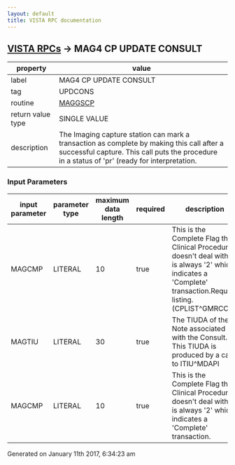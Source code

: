 ```yaml
---
layout: default
title: VISTA RPC documentation
---
```




## [VISTA RPCs](TableOfContent.md) &#8594; MAG4 CP UPDATE CONSULT 

 property | value 
--- | --- 
 label | MAG4 CP UPDATE CONSULT
 tag | UPDCONS
 routine | [MAGGSCP](http://code.osehra.org/dox/Routine_MAGGSCP_source.html)
 return value type | SINGLE VALUE
 description | The Imaging capture station can mark a transaction as complete by making  this call after a successful capture.  This call puts the procedure in  a status of 'pr' (ready for interpretation.

### Input Parameters

| input parameter | parameter type | maximum data length | required | description | 
| --- | --- | --- | --- | --- | 
| MAGCMP | LITERAL | 10 | true | This is the Complete Flag that Clinical Procedures doesn't deal with.  It is always '2' which indicates a 'Complete' transaction.Request listing.  (CPLIST^GMRCCP) | 
| MAGTIU | LITERAL | 30 | true | The TIUDA of the Note associated with the Consult.  This TIUDA is produced by a call to ITIU^MDAPI | 
| MAGCMP | LITERAL | 10 | true | This is the Complete Flag that Clinical Procedures doesn't deal with.It is always '2' which indicates a 'Complete' transaction. | 




Generated on January 11th 2017, 6:34:23 am